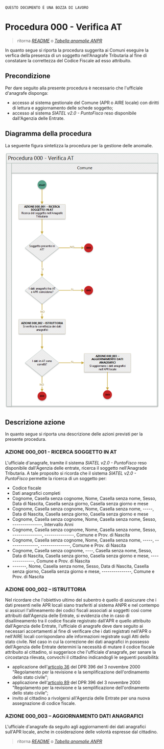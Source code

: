 	QUESTO DOCUMENTO É UNA BOZZA DI LAVORO

# Procedura 000 - Verifica AT

> ritorna [*README*](../README.md) o [*Tabella anomalie ANPR*](../TAB01_ANOMALIE_ANPR.md)

In quanto segue si riporta la procedura suggerita ai Comuni eseguire la verfica della presenza di un soggetto nell'Anagrafe Tributaria al fine di constatare la correttezza del Codice Fiscale ad esso attribuito.


## Precondizione
Per dare seguito alla presente procedura è necessario che l'ufficiale d'anagrafe disponga:

- accesso al sistema gestionale del Comune (APR o AIRE locale) con diritti di lettura e aggiornamento delle schede soggetto;
- accesso al sistema *SIATEL v2.0 - PuntoFisco* reso disponibile dall'Agenzia delle Entrate. 


## Diagramma della procedura
La seguente figura sintetizza la procedura per la gestione delle anomalie.

![Swimlane diagram procedura 010](image/IMAGE_000.png)

## Descrizione azione
In quanto segue si riporta una descrizione delle azioni previsti per la presente procedura.

### AZIONE 000_001 - RICERCA SOGGETTO IN AT
L'ufficiale d'anagrafe, tramite il sistema *SIATEL v2.0 - PuntoFisco* reso disponibile dall'Agenzia delle entrate, ricerca il soggetto nell'Anagrade Tributaria. A tale proposito si ricorda che il sistema *SIATEL v2.0 - PuntoFisco* permette la ricerca di un soggetto per:

- Codice fiscale
- Dati anagrafici completi
- Cognome, Casella senza cognome, Nome, Casella senza nome, Sesso, Data di Nascita, Casella senza giorno, Casella senza giorno e mese
- Cognome, Casella senza cognome, Nome, Casella senza nome, -----, Data di Nascita, Casella senza giorno, Casella senza giorno e mese
- Cognome, Casella senza cognome, Nome, Casella senza nome, Sesso, ---------------, Intervallo Anni
- Cognome, Casella senza cognome, Nome, Casella senza nome, Sesso, ---------------, ---------------, Comune e Prov. di Nascita
- Cognome, Casella senza cognome, Nome, Casella senza nome, -----, ---------------, ---------------, Comune e Prov. di Nascita
- Cognome, Casella senza cognome, ----, Casella senza nome, Sesso, Data di Nascita, Casella senza giorno, Casella senza giorno e mese, ---------------, Comune e Prov. di Nascita 
- -------, Nome, Casella senza nome, Sesso, Data di Nascita, Casella senza giorno, Casella senza giorno e mese, ---------------, Comune e Prov. di Nascita 

### AZIONE 000_002 – ISTRUTTORIA
Nel ricordare che l'obiettivo ultimo del subentro è quello di assicurare che i dati presenti nelle APR locali siano trasferiti al sistema ANPR e nel contempo si assicuri l'allineamento dei codici fiscali associati ai soggetti così come attribuiti dall'Agenzia delle Entrate, si evidenzia che in caso di disallineamento tra il codice fiscale registrato dall'APR e quello attribuito dall'Agenzia delle Entrate, l'ufficiale di anagrafe deve dare seguito ai necessari accertamenti al fine di verificare che i dati registrati nell'APR o nell'AIRE locali corrispondano alle informazioni registrate sugli Atti dello stato civile. Nel caso in cui la correzione dei dati anagrafici in possesso dell'Agenzia delle Entrate determini la necessità di mutare il codice fiscale attribuito al cittadino, si suggerisce che l'ufficiale d'anagrafe, per sanare la circostanza rilevata, convochi il cittadino indicandogli le seguenti possibilità:

- applicazione dell'[articolo 36](http://www.normattiva.it/uri-res/N2Ls?urn:nir:stato:decreto.legge:2000-10-03;396~art36) del DPR 396 del 3 novembre 2000 "Regolamento per la revisione e la semplificazione dell'ordinamento dello stato civile";
- applicazione dell'[articolo 89](http://www.normattiva.it/uri-res/N2Ls?urn:nir:stato:decreto.legge:2000-10-03;396~art89) del DPR 396 del 3 novembre 2000 "Regolamento per la revisione e la semplificazione dell'ordinamento dello stato civile";
- invito al cittadino a rivolgersi all'Agenzia delle Entrate per una nuova assegnazione di codice fiscale.

### AZIONE 000_003 – AGGIORNAMENTO DATI ANAGRAFICI
L'ufficiale d'anagrafe da seguito agli aggiornamenti dei dati anagrafici sull'APR locale, anche in cosiderazione delle volontà espresse dal cittadino.  


> ritorna [*README*](../README.md) o [*Tabella anomalie ANPR*](../TAB01_ANOMALIE_ANPR.md)
